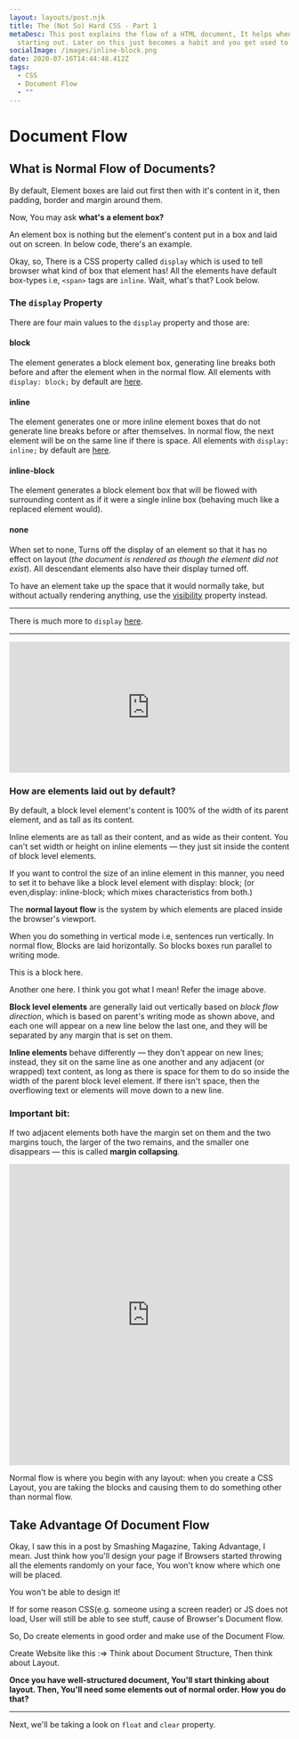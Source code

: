 ```yaml
---
layout: layouts/post.njk
title: The (Not So) Hard CSS - Part 1
metaDesc: This post explains the flow of a HTML document, It helps when you're
  starting out. Later on this just becomes a habit and you get used to it!
socialImage: /images/inline-block.png
date: 2020-07-16T14:44:48.412Z
tags:
  - CSS
  - Document Flow
  - ""
---
```

# Document Flow

## What is Normal Flow of Documents?

By default, Element boxes are laid out first then with it's content in it, then padding, border and margin around them.

Now, You may ask **what's a element box?**

An element box is nothing but the element's content put in a box and laid out on screen. In below code, there's an example.

Okay, so, There is a CSS property called `display` which is used to tell browser what kind of box that element has! All the elements have default box-types i.e, `<span>` tags are `inline`. Wait, what's that? Look below.

### The `display` Property

There are four main values to the `display` property and those are:

#### block

The element generates a block element box, generating line breaks both before and after the element when in the normal flow. All elements with `display: block;` by default are [here](https://developer.mozilla.org/en-US/docs/Web/HTML/Block-level_elements).

#### inline

The element generates one or more inline element boxes that do not generate line breaks before or after themselves. In normal flow, the next element will be on the same line if there is space. All elements with `display: inline;` by default are [here](https://developer.mozilla.org/en-US/docs/Web/HTML/Inline_elements).

#### inline-block

The element generates a block element box that will be flowed with surrounding content as if it were a single inline box (behaving much like a replaced element would).

#### none

When set to none, Turns off the display of an element so that it has no effect on layout (_the document is rendered as though the element did not exist_). All descendant elements also have their display turned off.

To have an element take up the space that it would normally take, but without actually rendering anything, use the [visibility](https://developer.mozilla.org/en-US/docs/Web/CSS/visibility) property instead.

---

There is much more to `display` [here](https://developer.mozilla.org/en-US/docs/Web/CSS/display).

---

<iframe height="235" style="width: 100%;" scrolling="no" title="Normal Doc Flow" src="https://codepen.io/sauravkk/embed/OJyoGQv?height=235&theme-id=dark&default-tab=result" frameborder="no" allowtransparency="true" allowfullscreen="true">
  See the Pen <a href='https://codepen.io/sauravkk/pen/OJyoGQv'>Normal Doc Flow</a> by Saurav kumar
  (<a href='https://codepen.io/sauravkk'>@sauravkk</a>) on <a href='https://codepen.io'>CodePen</a>.
</iframe>

### How are elements laid out by default?

By default, a block level element's content is 100% of the width of its parent element, and as tall as its content.

Inline elements are as tall as their content, and as wide as their content. You can't set width or height on inline elements — they just sit inside the content of block level elements.

If you want to control the size of an inline element in this manner, you need to set it to behave like a block level element with display: block; (or even,display: inline-block; which mixes characteristics from both.)

The **normal layout flow** is the system by which elements are placed inside the browser's viewport.

When you do something in vertical mode i.e, sentences run vertically. In normal flow, Blocks are laid horizontally. So blocks boxes run parallel to writing mode.

This is a block here.

Another one here. I think you got what I mean! Refer the image above.


**Block level elements** are generally laid out vertically based on _block flow direction_, which is based on parent's writing mode as shown above, and each one will appear on a new line below the last one, and they will be separated by any margin that is set on them.

**Inline elements** behave differently — they don't appear on new lines; instead, they sit on the same line as one another and any adjacent (or wrapped) text content, as long as there is space for them to do so inside the width of the parent block level element. If there isn't space, then the overflowing text or elements will move down to a new line.

### Important bit:

If two adjacent elements both have the margin set on them and the two margins touch, the larger of the two remains, and the smaller one disappears — this is called **margin collapsing**.

<iframe height="541" style="width: 100%;" scrolling="no" title="Normal Doc Flow" src="https://codepen.io/sauravkk/embed/QWjVPqZ?height=541&theme-id=dark&default-tab=result" frameborder="no" allowtransparency="true" allowfullscreen="true">
  See the Pen <a href='https://codepen.io/sauravkk/pen/QWjVPqZ'>Normal Doc Flow</a> by Saurav kumar
  (<a href='https://codepen.io/sauravkk'>@sauravkk</a>) on <a href='https://codepen.io'>CodePen</a>.
</iframe>

Normal flow is where you begin with any layout: when you create a CSS Layout, you are taking the blocks and causing them to do something other than normal flow.

## Take Advantage Of Document Flow

Okay, I saw this in a post by Smashing Magazine, Taking Advantage, I mean.
Just think how you'll design your page if Browsers started throwing all the elements randomly on your face, You won't know where which one will be placed.

You won't be able to design it!

If for some reason CSS(e.g. someone using a screen reader) or JS does not load, User will still be able to see stuff, cause of Browser's Document flow.

So, Do create elements in good order and make use of the Document Flow.

Create Website like this :=>
Think about Document Structure, Then think about Layout.

**Once you have well-structured document, You'll start thinking about layout. Then, You'll need some elements out of normal order. How you do that?**

---

Next, we'll be taking a look on `float` and `clear` property.
